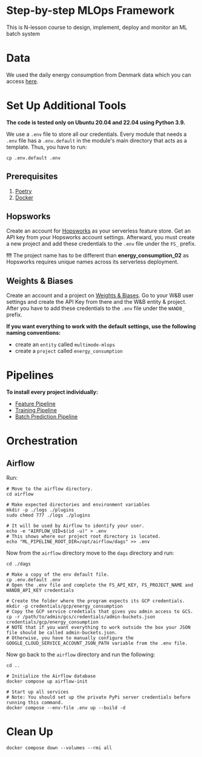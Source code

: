 # Step-by-step MLOps Framework

This is N-lesson course to design, implement, deploy and monitor an ML batch system


# Data
We used the daily energy consumption from Denmark data which you can access [here](https://www.energidataservice.dk/tso-electricity/ConsumptionDE35Hour).


# Set Up Additional Tools
**The code is tested only on Ubuntu 20.04 and 22.04 using Python 3.9.**

We use a `.env` file to store all our credentials. Every module that needs a `.env` file has a `.env.default` in the module's main directory that acts as a template. Thus, you have to run:
```shell
cp .env.default .env
```

## Prerequisites

1. [Poetry](https://python-poetry.org/docs/#installation)
2. [Docker](https://docs.docker.com/engine/install/ubuntu/)


## Hopsworks 

Create an account for [Hopsworks](https://www.hopsworks.ai/) as your serverless feature store.
Get an API key from your Hopsworks account settings. Afterward, you must create a new project and add these credentials to the `.env` file under the `FS_` prefix.

**!!!** The project name has to be different than **energy_consumption_02** as Hopsworks requires unique names across its serverless deployment.

## Weights & Biases

Create an account and a project on [Weights & Biases](https://wandb.ai/).
Go to your W&B user settings and create the API Key from there and the W&B entity & project. After you have to add these credentials to the `.env` file under the `WANDB_` prefix.

**If you want everything to work with the default settings, use the following naming conventions:**
- create an `entity` called `multimode-mlops`
- create a `project` called `energy_consumption`


# Pipelines
**To install every project individually:**
- [Feature Pipeline](/feature-pipeline/README.md)
- [Training Pipeline](/training-pipeline/README.md)
- [Batch Prediction Pipeline](/batch-prediction-pipeline/README.md)

# Orchestration
## Airflow
Run:
```shell
# Move to the airflow directory.
cd airflow

# Make expected directories and environment variables
mkdir -p ./logs ./plugins
sudo chmod 777 ./logs ./plugins

# It will be used by Airflow to identify your user.
echo -e "AIRFLOW_UID=$(id -u)" > .env
# This shows where our project root directory is located.
echo "ML_PIPELINE_ROOT_DIR=/opt/airflow/dags" >> .env
```

Now from the `airflow` directory move to the `dags` directory and run:
```shell
cd ./dags

# Make a copy of the env default file.
cp .env.default .env
# Open the .env file and complete the FS_API_KEY, FS_PROJECT_NAME and WANDB_API_KEY credentials 

# Create the folder where the program expects its GCP credentials.
mkdir -p credentials/gcp/energy_consumption
# Copy the GCP service credetials that gives you admin access to GCS. 
cp -r /path/to/admin/gcs/credentials/admin-buckets.json credentials/gcp/energy_consumption
# NOTE that if you want everything to work outside the box your JSON file should be called admin-buckets.json.
# Otherwise, you have to manually configure the GOOGLE_CLOUD_SERVICE_ACCOUNT_JSON_PATH variable from the .env file. 
```

Now go back to the `airflow` directory and run the following:
```shell
cd ..

# Initialize the Airflow database
docker compose up airflow-init

# Start up all services
# Note: You should set up the private PyPi server credentials before running this command.
docker compose --env-file .env up --build -d
```


# Clean Up
```
docker compose down --volumes --rmi all
```

